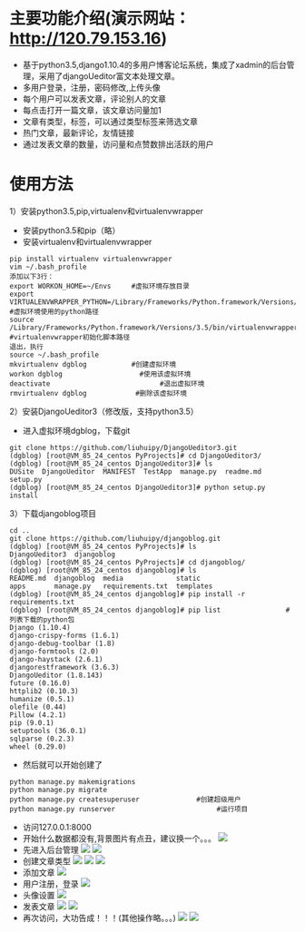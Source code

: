 # 主要功能介绍(演示网站：http://120.79.153.16)
* 基于python3.5,django1.10.4的多用户博客论坛系统，集成了xadmin的后台管理，采用了djangoUeditor富文本处理文章。
* 多用户登录，注册，密码修改,上传头像
* 每个用户可以发表文章，评论别人的文章
* 每点击打开一篇文章，该文章访问量加1
* 文章有类型，标签，可以通过类型标签来筛选文章
* 热门文章，最新评论，友情链接
* 通过发表文章的数量，访问量和点赞数排出活跃的用户

# 使用方法
1）安装python3.5,pip,virtualenv和virtualenvwrapper
* 安装python3.5和pip（略）
* 安装virtualenv和virtualenvwrapper
```
pip install virtualenv virtualenvwrapper
vim ~/.bash_profile 
添加以下3行：
export WORKON_HOME=~/Envs     #虚拟环境存放目录
export       VIRTUALENVWRAPPER_PYTHON=/Library/Frameworks/Python.framework/Versions/3.5/bin/python3.5  #虚拟环境使用的python路径
source /Library/Frameworks/Python.framework/Versions/3.5/bin/virtualenvwrapper.sh  #virtualenvwrapper初始化脚本路径
退出，执行
source ~/.bash_profile
mkvirtualenv dgblog           #创建虚拟环境
workon dgblog                   #使用该虚拟环境
deactivate                           #退出虚拟环境
rmvirtualenv dgblog            #删除该虚拟环境
```
2）安装DjangoUeditor3（修改版，支持python3.5）
* 进入虚拟环境dgblog，下载git
```
git clone https://github.com/liuhuipy/DjangoUeditor3.git
(dgblog) [root@VM_85_24_centos PyProjects]# cd DjangoUeditor3/
(dgblog) [root@VM_85_24_centos DjangoUeditor3]# ls
DUSite  DjangoUeditor  MANIFEST  TestApp  manage.py  readme.md  setup.py
(dgblog) [root@VM_85_24_centos DjangoUeditor3]# python setup.py install
```
3）下载djangoblog项目
```
cd ..
git clone https://github.com/liuhuipy/djangoblog.git
(dgblog) [root@VM_85_24_centos PyProjects]# ls
DjangoUeditor3  djangoblog
(dgblog) [root@VM_85_24_centos PyProjects]# cd djangoblog/
(dgblog) [root@VM_85_24_centos djangoblog]# ls
README.md  djangoblog  media             static
apps       manage.py   requirements.txt  templates
(dgblog) [root@VM_85_24_centos djangoblog]# pip install -r requirements.txt
(dgblog) [root@VM_85_24_centos djangoblog]# pip list                #列表下载的python包
Django (1.10.4)
django-crispy-forms (1.6.1)
django-debug-toolbar (1.8)
django-formtools (2.0)
django-haystack (2.6.1)
djangorestframework (3.6.3)
DjangoUeditor (1.8.143)
future (0.16.0)
httplib2 (0.10.3)
humanize (0.5.1)
olefile (0.44)
Pillow (4.2.1)
pip (9.0.1)
setuptools (36.0.1)
sqlparse (0.2.3)
wheel (0.29.0)
```
* 然后就可以开始创建了
```
python manage.py makemigrations
python manage.py migrate
python manage.py createsuperuser              #创建超级用户  
python manage.py runserver                         #运行项目
```
* 访问127.0.0.1:8000
* 开始什么数据都没有,背景图片有点丑，建议换一个。。。
![](static/img/chushi.png)
* 先进入后台管理
![](static/img/houtailogin.png)
![](static/img/houtai.png)
* 创建文章类型
![](static/img/articlecategory.png)
![](static/img/categoryedit.png)
![](static/img/categoryeditsuccess.png)
* 添加文章
![](static/img/articleedit2.png)
* 用户注册，登录
![](static/img/register.png)
* 头像设置
![](static/img/touxiang.png)
* 发表文章
![](static/img/articleedit.png)
![](static/img/articleedit1.png)
* 再次访问，大功告成！！！(其他操作略。。。)
![](static/img/index.png)
![](static/img/comment.png)
